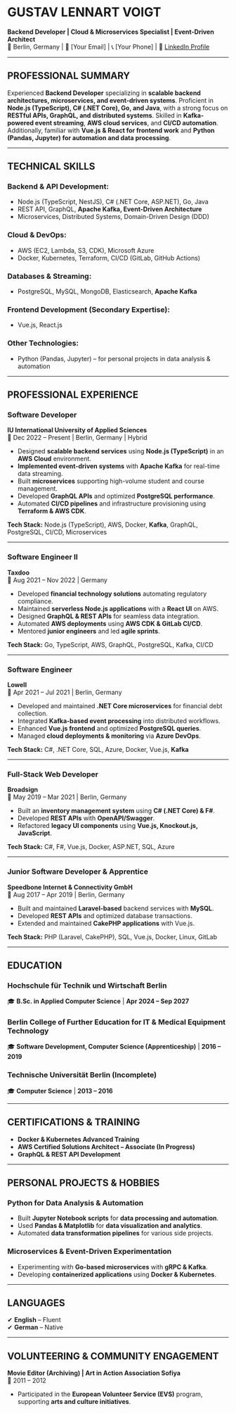 # **GUSTAV LENNART VOIGT**
**Backend Developer | Cloud & Microservices Specialist | Event-Driven Architect**  
📍 Berlin, Germany | 📧 [Your Email] | 📞 [Your Phone] | 🔗 [LinkedIn Profile](https://www.linkedin.com/in/gustav-lennart-voigt/)  

---

## **PROFESSIONAL SUMMARY**
Experienced **Backend Developer** specializing in **scalable backend architectures, microservices, and event-driven systems**. Proficient in **Node.js (TypeScript), C# (.NET Core), Go, and Java**, with a strong focus on **RESTful APIs, GraphQL, and distributed systems**. Skilled in **Kafka-powered event streaming**, **AWS cloud services**, and **CI/CD automation**. Additionally, familiar with **Vue.js & React for frontend work** and **Python (Pandas, Jupyter) for automation and data processing**.

---

## **TECHNICAL SKILLS**

### **Backend & API Development:**
- Node.js (TypeScript, NestJS), C# (.NET Core, ASP.NET), Go, Java  
- REST API, GraphQL, **Apache Kafka, Event-Driven Architecture**  
- Microservices, Distributed Systems, Domain-Driven Design (DDD)  

### **Cloud & DevOps:**
- AWS (EC2, Lambda, S3, CDK), Microsoft Azure  
- Docker, Kubernetes, Terraform, CI/CD (GitLab, GitHub Actions)  

### **Databases & Streaming:**
- PostgreSQL, MySQL, MongoDB, Elasticsearch, **Apache Kafka**  

### **Frontend Development (Secondary Expertise):**
- Vue.js, React.js  

### **Other Technologies:**
- Python (Pandas, Jupyter) – for personal projects in data analysis & automation  

---

## **PROFESSIONAL EXPERIENCE**

### **Software Developer**
**IU International University of Applied Sciences**  
📍 Dec 2022 – Present | Berlin, Germany | Hybrid  
- Designed **scalable backend services** using **Node.js (TypeScript)** in an **AWS Cloud** environment.  
- **Implemented event-driven systems** with **Apache Kafka** for real-time data streaming.  
- Built **microservices** supporting high-volume student and course management.  
- Developed **GraphQL APIs** and optimized **PostgreSQL performance**.  
- Automated **CI/CD pipelines** and infrastructure provisioning using **Terraform & AWS CDK**.  

**Tech Stack:** Node.js (TypeScript), AWS, Docker, **Kafka**, GraphQL, PostgreSQL, CI/CD, Microservices  

---

### **Software Engineer II**
**Taxdoo**  
📍 Aug 2021 – Nov 2022 | Germany  
- Developed **financial technology solutions** automating regulatory compliance.  
- Maintained **serverless Node.js applications** with a **React UI** on AWS.  
- Designed **GraphQL & REST APIs** for seamless data integration.  
- Automated **AWS deployments** using **AWS CDK & GitLab CI/CD**.  
- Mentored **junior engineers** and led **agile sprints**.  

**Tech Stack:** Go, TypeScript, AWS, GraphQL, PostgreSQL, Kafka, CI/CD  

---

### **Software Engineer**
**Lowell**  
📍 Apr 2021 – Jul 2021 | Berlin, Germany  
- Developed and maintained **.NET Core microservices** for financial debt collection.  
- Integrated **Kafka-based event processing** into distributed workflows.  
- Enhanced **Vue.js frontend** and optimized **PostgreSQL queries**.  
- Managed **cloud deployments & monitoring** via **Azure DevOps**.  

**Tech Stack:** C#, .NET Core, SQL, Azure, Docker, Vue.js, **Kafka**  

---

### **Full-Stack Web Developer**
**Broadsign**  
📍 May 2019 – Mar 2021 | Berlin, Germany  
- Built an **inventory management system** using **C# (.NET Core) & F#**.  
- Developed **REST APIs** with **OpenAPI/Swagger**.  
- Refactored **legacy UI components** using **Vue.js, Knockout.js, JavaScript**.  

**Tech Stack:** C#, F#, Vue.js, Docker, ASP.NET, SQL, Azure  

---

### **Junior Software Developer & Apprentice**
**Speedbone Internet & Connectivity GmbH**  
📍 Aug 2017 – Apr 2019 | Berlin, Germany  
- Built and maintained **Laravel-based** backend services with **MySQL**.  
- Developed **REST APIs** and optimized database transactions.  
- Extended and maintained **CakePHP applications** with Vue.js.  

**Tech Stack:** PHP (Laravel, CakePHP), SQL, Vue.js, Docker, Linux, GitLab  

---

## **EDUCATION**

### **Hochschule für Technik und Wirtschaft Berlin**
🎓 **B.Sc. in Applied Computer Science** | **Apr 2024 – Sep 2027**  

### **Berlin College of Further Education for IT & Medical Equipment Technology**
🎓 **Software Development, Computer Science (Apprenticeship)** | **2016 – 2019**  

### **Technische Universität Berlin** (Incomplete)
🎓 **Computer Science** | **2013 – 2016**  

---

## **CERTIFICATIONS & TRAINING**
- **Docker & Kubernetes Advanced Training**  
- **AWS Certified Solutions Architect – Associate (In Progress)**  
- **GraphQL & REST API Development**  

---

## **PERSONAL PROJECTS & HOBBIES**

### **Python for Data Analysis & Automation**
- Built **Jupyter Notebook scripts** for **data processing and automation**.  
- Used **Pandas & Matplotlib** for **data visualization and analytics**.  
- Automated **data transformation pipelines** for various side projects.  

### **Microservices & Event-Driven Experimentation**
- Experimenting with **Go-based microservices** with **gRPC & Kafka**.  
- Developing **containerized applications** using **Docker & Kubernetes**.  

---

## **LANGUAGES**
✔ **English** – Fluent  
✔ **German** – Native  

---

## **VOLUNTEERING & COMMUNITY ENGAGEMENT**
**Movie Editor (Archiving) | Art in Action Association Sofiya**  
📍 2011 – 2012  
- Participated in the **European Volunteer Service (EVS)** program, supporting **arts and culture initiatives**.  
